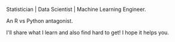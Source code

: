 Statistician | Data Scientist | Machine Learning Engineer.

An R vs Python antagonist.

I'll share what I learn and also find hard to get! I hope it helps you.



<!---
Mbuguamaureen01/Mbuguamaureen01 is a ✨ special ✨ repository because its `README.md` (this file) appears on your GitHub profile.
You can click the Preview link to take a look at your changes.
--->
